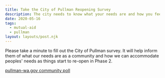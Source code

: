 ```yaml
---
title: Take the City of Pullman Reopening Survey
description: The city needs to know what your needs are and how you feel about reopening
date: 2020-05-16
tags:
  - mutual-aid
  - pullman
layout: layouts/post.njk
---
```


Please take a minute to fill out the City of Pullman survey.  It will help inform them of what our needs are as a community and how we can accommodate peoples' needs as things start to re-open in Phase 2.

[pullman-wa.gov community poll](https://www.pullman-wa.gov/news/what_s_new/reopen_pullman_community_poll)
